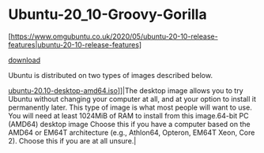 # Ubuntu-20_10-Groovy-Gorilla



[https://www.omgubuntu.co.uk/2020/05/ubuntu-20-10-release-features|ubuntu-20-10-release-features]


[download](https://releases.ubuntu.com/20.10/)



Ubuntu is distributed on two types of images described below.

[ubuntu-20.10-desktop-amd64.iso](https://releases.ubuntu.com/20.10/ubuntu-20.10-desktop-amd64.iso)]]|The desktop image allows you to try Ubuntu without changing your computer at all, and at your option to install it permanently later. This type of image is what most people will want to use. You will need at least 1024MiB of RAM to install from this image.64-bit PC (AMD64) desktop image
Choose this if you have a computer based on the AMD64 or EM64T architecture (e.g., Athlon64, Opteron, EM64T Xeon, Core 2). Choose this if you are at all unsure.|



